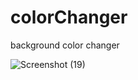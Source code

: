 # colorChanger
background color changer

![Screenshot (19)](https://user-images.githubusercontent.com/60248720/95648284-d168c100-0a8a-11eb-9854-0ff74727bc9d.png)

